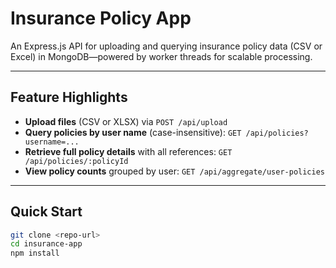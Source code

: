 # Insurance Policy App

An Express.js API for uploading and querying insurance policy data (CSV or Excel) in MongoDB—powered by worker threads for scalable processing.

---

## Feature Highlights

- **Upload files** (CSV or XLSX) via `POST /api/upload`
- **Query policies by user name** (case-insensitive): `GET /api/policies?username=...`
- **Retrieve full policy details** with all references: `GET /api/policies/:policyId`
- **View policy counts** grouped by user: `GET /api/aggregate/user-policies`

---

## Quick Start

```bash
git clone <repo-url>
cd insurance-app
npm install
```
